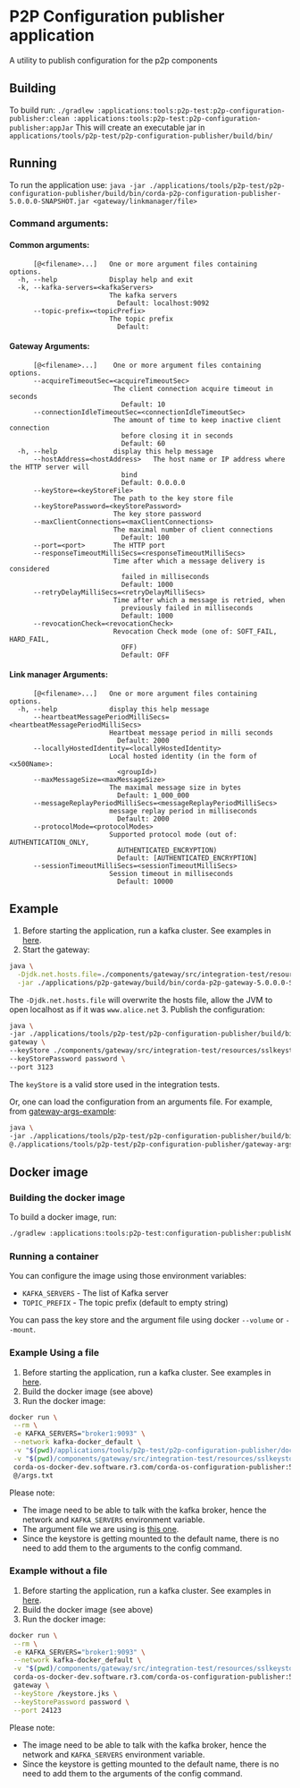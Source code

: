 # P2P Configuration publisher application
A utility to publish configuration for the p2p components

## Building
To build run:
`./gradlew :applications:tools:p2p-test:p2p-configuration-publisher:clean :applications:tools:p2p-test:p2p-configuration-publisher:appJar`
This will create an executable jar in `applications/tools/p2p-test/p2p-configuration-publisher/build/bin/` 

## Running
To run the application use:
`java -jar ./applications/tools/p2p-test/p2p-configuration-publisher/build/bin/corda-p2p-configuration-publisher-5.0.0.0-SNAPSHOT.jar <gateway/linkmanager/file>`

### Command arguments:
#### Common arguments:
```
      [@<filename>...]   One or more argument files containing options.
  -h, --help             Display help and exit
  -k, --kafka-servers=<kafkaServers>
                         The kafka servers
                           Default: localhost:9092
      --topic-prefix=<topicPrefix>
                         The topic prefix
                           Default:
```
#### Gateway Arguments:
```
      [@<filename>...]    One or more argument files containing options.
      --acquireTimeoutSec=<acquireTimeoutSec>
                          The client connection acquire timeout in seconds
                            Default: 10
      --connectionIdleTimeoutSec=<connectionIdleTimeoutSec>
                          The amount of time to keep inactive client connection
                            before closing it in seconds
                            Default: 60
  -h, --help              display this help message
      --hostAddress=<hostAddress>   The host name or IP address where the HTTP server will
                            bind
                            Default: 0.0.0.0
      --keyStore=<keyStoreFile>
                          The path to the key store file
      --keyStorePassword=<keyStorePassword>
                          The key store password
      --maxClientConnections=<maxClientConnections>
                          The maximal number of client connections
                            Default: 100
      --port=<port>       The HTTP port
      --responseTimeoutMilliSecs=<responseTimeoutMilliSecs>
                          Time after which a message delivery is considered
                            failed in milliseconds
                            Default: 1000
      --retryDelayMilliSecs=<retryDelayMilliSecs>
                          Time after which a message is retried, when
                            previously failed in milliseconds
                            Default: 1000
      --revocationCheck=<revocationCheck>
                          Revocation Check mode (one of: SOFT_FAIL, HARD_FAIL,
                            OFF)
                            Default: OFF
```
#### Link manager Arguments:
```
      [@<filename>...]   One or more argument files containing options.
  -h, --help             display this help message
      --heartbeatMessagePeriodMilliSecs=<heartbeatMessagePeriodMilliSecs>
                         Heartbeat message period in milli seconds
                           Default: 2000
      --locallyHostedIdentity=<locallyHostedIdentity>
                         Local hosted identity (in the form of <x500Name>:
                           <groupId>)
      --maxMessageSize=<maxMessageSize>
                         The maximal message size in bytes
                           Default: 1_000_000
      --messageReplayPeriodMilliSecs=<messageReplayPeriodMilliSecs>
                         message replay period in milliseconds
                           Default: 2000
      --protocolMode=<protocolModes>
                         Supported protocol mode (out of: AUTHENTICATION_ONLY,
                           AUTHENTICATED_ENCRYPTION)
                           Default: [AUTHENTICATED_ENCRYPTION]
      --sessionTimeoutMilliSecs=<sessionTimeoutMilliSecs>
                         Session timeout in milliseconds
                           Default: 10000
```

## Example
1. Before starting the application, run a kafka cluster. See examples in [here](../../../../testing/message-patterns/README.md).
2. Start the gateway: 
```bash
java \
  -Djdk.net.hosts.file=./components/gateway/src/integration-test/resources/hosts \
  -jar ./applications/p2p-gateway/build/bin/corda-p2p-gateway-5.0.0.0-SNAPSHOT.jar
```
The `-Djdk.net.hosts.file` will overwrite the hosts file, allow the JVM to open localhost as if it was `www.alice.net`
3. Publish the configuration:
```bash
java \
-jar ./applications/tools/p2p-test/p2p-configuration-publisher/build/bin/corda-configuration-publisher-5.0.0.0-SNAPSHOT.jar \
gateway \
--keyStore ./components/gateway/src/integration-test/resources/sslkeystore_alice.jks \
--keyStorePassword password \
--port 3123
```
The `keyStore` is a valid store used in the integration tests.

Or, one can load the configuration from an arguments file. For example, from [gateway-args-example](gateway-args-example.txt):
```bash
java \
-jar ./applications/tools/p2p-test/p2p-configuration-publisher/build/bin/corda-configuration-publisher-5.0.0.0-SNAPSHOT.jar \
@./applications/tools/p2p-test/p2p-configuration-publisher/gateway-args-example.txt
```

## Docker image
### Building the docker image
To build a docker image, run:
```bash
./gradlew :applications:tools:p2p-test:configuration-publisher:publishOSGiImage
```

### Running a container
You can configure the image using those environment variables:
* `KAFKA_SERVERS` - The list of Kafka server
* `TOPIC_PREFIX` - The topic prefix (default to empty string)

You can pass the key store and the argument file using docker `--volume` or `--mount`.

### Example Using a file
1. Before starting the application, run a kafka cluster. See examples in [here](../../../../testing/message-patterns/README.md).
2. Build the docker image (see above)
3. Run the docker image:
```bash
docker run \
 --rm \
 -e KAFKA_SERVERS="broker1:9093" \
 --network kafka-docker_default \
 -v "$(pwd)/applications/tools/p2p-test/p2p-configuration-publisher/docker-args-example.txt:/args.txt" \
 -v "$(pwd)/components/gateway/src/integration-test/resources/sslkeystore_alice.jks:/keystore.jks" \
 corda-os-docker-dev.software.r3.com/corda-os-configuration-publisher:5.0.0.0-SNAPSHOT \
 @/args.txt
```
Please note:
* The image need to be able to talk with the kafka broker, hence the network and `KAFKA_SERVERS` environment variable.
* The argument file we are using is [this one](docker-args-example.txt).
*  Since the keystore is getting mounted to the default name, there is no need to add them to the arguments to the config command.

### Example without a file
1. Before starting the application, run a kafka cluster. See examples in [here](../../../../testing/message-patterns/README.md).
2. Build the docker image (see above)
3. Run the docker image:
```bash
docker run \
 --rm \
 -e KAFKA_SERVERS="broker1:9093" \
 --network kafka-docker_default \
 -v "$(pwd)/components/gateway/src/integration-test/resources/sslkeystore_alice.jks:/keystore.jks" \
 corda-os-docker-dev.software.r3.com/corda-os-configuration-publisher:5.0.0.0-SNAPSHOT \
 gateway \
 --keyStore /keystore.jks \
 --keyStorePassword password \
 --port 24123
```
Please note:
* The image need to be able to talk with the kafka broker, hence the network and `KAFKA_SERVERS` environment variable.
*  Since the keystore is getting mounted to the default name, there is no need to add them to the arguments of the config command.
